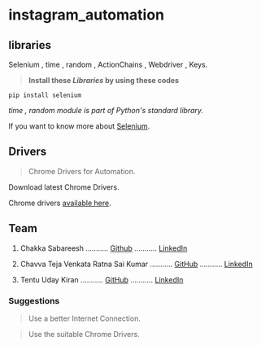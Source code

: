 # instagram_automation
## libraries
Selenium , time , random , ActionChains , Webdriver , Keys.

> **Install these _Libraries_ by using these codes**

```pip install selenium```

_time , random module is part of Python's standard library._

If you want to know more about [Selenium](https://selenium-python.readthedocs.io/).


## Drivers
> Chrome Drivers for Automation.

Download latest Chrome Drivers.

Chrome drivers [available here](https://chromedriver.chromium.org/downloads).

## Team

1.  Chakka Sabareesh ........... [Github](https://github.com/Sabareesh45) ........... [LinkedIn](https://www.linkedin.com/in/sabareesh-chakka-83a18221a)

2.  Chavva Teja Venkata Ratna Sai Kumar ........... [GitHub](https://github.com/TejaChavva123) ........... [LinkedIn](https://www.linkedin.com/in/teja-venkata-chavva-544833212)

3. Tentu Uday Kiran ........... [GitHub](https://github.com/uktentu) ........... [LinkedIn](https://www.linkedin.com/in/uday-kiran-tentu-9b3b90211)
 

### Suggestions

> Use a better Internet Connection.

> Use the suitable Chrome Drivers.


